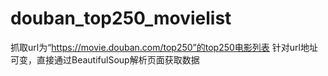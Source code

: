# douban_top250_movielist
抓取url为“https://movie.douban.com/top250”的top250电影列表
针对url地址可变，直接通过BeautifulSoup解析页面获取数据
